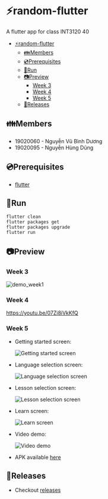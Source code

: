 # ⚡random-flutter

A flutter app for class INT3120 40

- [⚡random-flutter](#random-flutter)
  - [👪Members](#members)
  - [💿Prerequisites](#prerequisites)
  - [🏃Run](#run)
  - [📷Preview](#preview)
    - [Week 3](#week-3)
    - [Week 4](#week-4)
    - [Week 5](#week-5)
  - [📢Releases](#releases)

## 👪Members

-   19020060 - Nguyễn Vũ Bình Dương
-   19020095 - Nguyễn Hùng Dũng

## 💿Prerequisites

-   [flutter](https://docs.flutter.dev/get-started/install)

## 🏃Run

```
flutter clean
flutter packages get
flutter packages upgrade
flutter run
```

## 📷Preview

### Week 3

![demo_week1](/preview/demo_preview.png)

### Week 4

https://youtu.be/07Zi8iVkKfQ

### Week 5

- Getting started screen:

  ![Getting started screen](/preview/screen1.png)

- Language selection screen:

  ![Language selection screen](/preview/screen2.png)

- Lesson selection screen:

  ![Lesson selection screen](/preview/screen3.png)

- Learn screen:

  ![Learn screen](/preview/screen4.png)

- Video demo:

  ![Video demo](/preview/week5.gif)

- APK available [here](https://github.com/duongoku/random-flutter/releases/tag/v0.0.1-alpha)

## 📢Releases

-   Checkout [releases](https://github.com/duongoku/random-flutter/releases)
